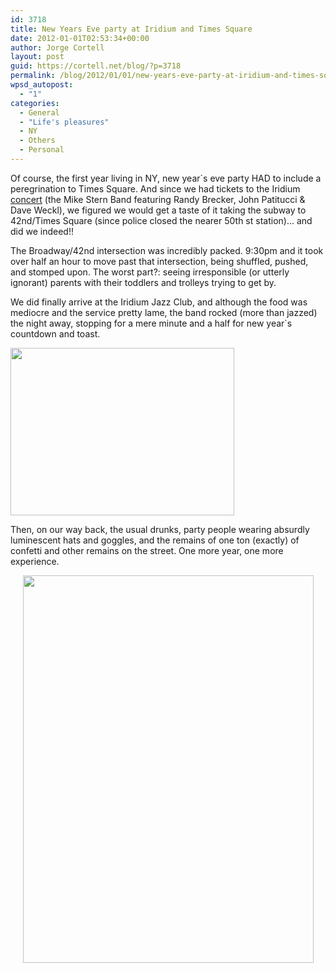 ```yaml
---
id: 3718
title: New Years Eve party at Iridium and Times Square
date: 2012-01-01T02:53:34+00:00
author: Jorge Cortell
layout: post
guid: https://cortell.net/blog/?p=3718
permalink: /blog/2012/01/01/new-years-eve-party-at-iridium-and-times-square/
wpsd_autopost:
  - "1"
categories:
  - General
  - "Life's pleasures"
  - NY
  - Others
  - Personal
---
```

Of course, the first year living in NY, new year`s eve party HAD to include a peregrination to Times Square. And since we had tickets to the Iridium <a title="https://theiridium.com/events/527/new-years-eve-w-the-mike-stern-band-featuring-randy-brecker-john-patitucci-dave-weckl/" href="https://theiridium.com/events/527/new-years-eve-w-the-mike-stern-band-featuring-randy-brecker-john-patitucci-dave-weckl/" target="_blank">concert</a> (the Mike Stern Band featuring Randy Brecker, John Patitucci & Dave Weckl), we figured we would get a taste of it taking the subway to 42nd/Times Square (since police closed the nearer 50th st station)... and did we indeed!!

The Broadway/42nd intersection was incredibly packed. 9:30pm and it took over half an hour to move past that intersection, being shuffled, pushed, and stomped upon. The worst part?: seeing irresponsible (or utterly ignorant) parents with their toddlers and trolleys trying to get by.

We did finally arrive at the Iridium Jazz Club, and although the food was mediocre and the service pretty lame, the band rocked (more than jazzed) the night away, stopping for a mere minute and a half for new year`s countdown and toast.

<img class="aligncenter" title="concert" src="https://lh3.googleusercontent.com/-Lmfel7JVEpk/Tv_uOQ0mXyI/AAAAAAAAAEY/CBNrVKMvVQI/w359-h269-k/20111231_230829.jpg" alt="" width="358" height="268" />

Then, on our way back, the usual drunks, party people wearing absurdly luminescent hats and goggles, and the remains of one ton (exactly) of confetti and other remains on the street. One more year, one more experience.

<p style="text-align: center">
  <img class="aligncenter" title="Trash on the streets" src="https://lh3.googleusercontent.com/-42HxmgwUFF8/Tv_1keWON_I/AAAAAAAAAEk/b0KyGZWNXNE/w465-h620-k/20120101_005529.jpg" alt="" width="465" height="620" />
</p>